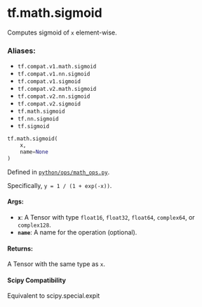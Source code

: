 <div itemscope itemtype="http://developers.google.com/ReferenceObject">
<meta itemprop="name" content="tf.math.sigmoid" />
<meta itemprop="path" content="Stable" />
</div>

# tf.math.sigmoid

Computes sigmoid of `x` element-wise.

### Aliases:

* `tf.compat.v1.math.sigmoid`
* `tf.compat.v1.nn.sigmoid`
* `tf.compat.v1.sigmoid`
* `tf.compat.v2.math.sigmoid`
* `tf.compat.v2.nn.sigmoid`
* `tf.compat.v2.sigmoid`
* `tf.math.sigmoid`
* `tf.nn.sigmoid`
* `tf.sigmoid`

``` python
tf.math.sigmoid(
    x,
    name=None
)
```



Defined in [`python/ops/math_ops.py`](/code/stable/tensorflow/python/ops/math_ops.py).

<!-- Placeholder for "Used in" -->

Specifically, `y = 1 / (1 + exp(-x))`.

#### Args:


* <b>`x`</b>: A Tensor with type `float16`, `float32`, `float64`, `complex64`, or
  `complex128`.
* <b>`name`</b>: A name for the operation (optional).


#### Returns:

A Tensor with the same type as `x`.




#### Scipy Compatibility
Equivalent to scipy.special.expit

